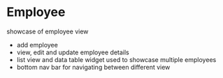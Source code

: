 # Employee

showcase of employee view 

- add employee 
- view, edit and update employee details
- list view and data table widget used to showcase multiple employees 
- bottom nav bar for navigating between different view



